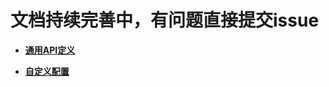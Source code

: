 # 文档持续完善中，有问题直接提交issue

* **[通用API定义](https://github.com/TamperApe/TamperApe/blob/master/doc/zh-cn/api.md)**

* **[自定义配置](https://github.com/TamperApe/TamperApe/blob/master/doc/zh-cn/configs.md)**

